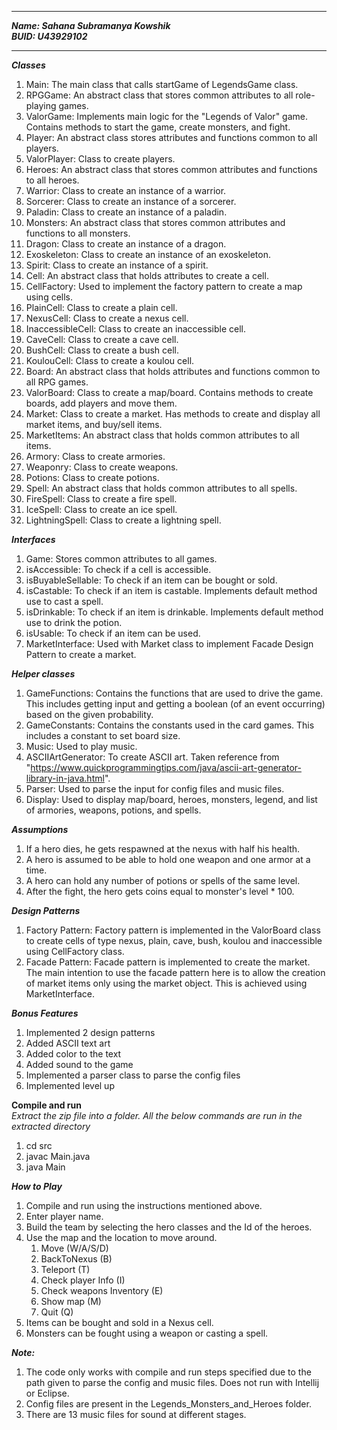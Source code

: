 -----
***Name: Sahana Subramanya Kowshik***<br />
***BUID: U43929102***

-----

***Classes***
1. Main: The main class that calls startGame of LegendsGame class.
2. RPGGame: An abstract class that stores common attributes to all role-playing games.
3. ValorGame: Implements main logic for the "Legends of Valor" game. Contains methods to start the game, create monsters, and fight.
4. Player: An abstract class stores attributes and functions common to all players.
5. ValorPlayer: Class to create players.
6. Heroes: An abstract class that stores common attributes and functions to all heroes.
7. Warrior: Class to create an instance of a warrior.
8. Sorcerer: Class to create an instance of a sorcerer.
9. Paladin: Class to create an instance of a paladin.
10. Monsters: An abstract class that stores common attributes and functions to all monsters.
11. Dragon: Class to create an instance of a dragon.
12. Exoskeleton: Class to create an instance of an exoskeleton.
13. Spirit: Class to create an instance of a spirit.
14. Cell: An abstract class that holds attributes to create a cell.
15. CellFactory: Used to implement the factory pattern to create a map using cells.
16. PlainCell: Class to create a plain cell.
17. NexusCell: Class to create a nexus cell.
18. InaccessibleCell: Class to create an inaccessible cell.
19. CaveCell: Class to create a cave cell.
20. BushCell: Class to create a bush cell.
21. KoulouCell: Class to create a koulou cell.
22. Board: An abstract class that holds attributes and functions common to all RPG games.
23. ValorBoard: Class to create a map/board. Contains methods to create boards, add players and move them.
24. Market: Class to create a market. Has methods to create and display all market items, and buy/sell items.
25. MarketItems: An abstract class that holds common attributes to all items.
26. Armory: Class to create armories.
27. Weaponry: Class to create weapons.
28. Potions: Class to create potions.
29. Spell: An abstract class that holds common attributes to all spells.
30. FireSpell: Class to create a fire spell.
31. IceSpell: Class to create an ice spell.
32. LightningSpell: Class to create a lightning spell.

***Interfaces***
1. Game: Stores common attributes to all games.
2. isAccessible: To check if a cell is accessible.
3. isBuyableSellable: To check if an item can be bought or sold.
4. isCastable: To check if an item is castable. Implements default method use to cast a spell.
5. isDrinkable: To check if an item is drinkable. Implements default method use to drink the potion.
6. isUsable: To check if an item can be used.
7. MarketInterface: Used with Market class to implement Facade Design Pattern to create a market.

***Helper classes***
1. GameFunctions: Contains the functions that are used to drive the game. This includes getting input and getting a boolean (of an event occurring) based on the given probability.
2. GameConstants: Contains the constants used in the card games. This includes a constant to set board size.
3. Music: Used to play music.
4. ASCIIArtGenerator: To create ASCII art. Taken reference from "https://www.quickprogrammingtips.com/java/ascii-art-generator-library-in-java.html".
5. Parser: Used to parse the input for config files and music files.
6. Display: Used to display map/board, heroes, monsters, legend, and list of armories, weapons, potions, and spells.

***Assumptions***
1. If a hero dies, he gets respawned at the nexus with half his health.
2. A hero is assumed to be able to hold one weapon and one armor at a time.
3. A hero can hold any number of potions or spells of the same level.
4. After the fight, the hero gets coins equal to monster's level * 100.

***Design Patterns***
1. Factory Pattern: Factory pattern is implemented in the ValorBoard class to create cells of type nexus, plain, cave, bush, koulou and inaccessible using CellFactory class.
2. Facade Pattern: Facade pattern is implemented to create the market. The main intention to use the facade pattern here is to allow the creation of market items only using the market object. This is achieved using MarketInterface.

***Bonus Features***
1. Implemented 2 design patterns
2. Added ASCII text art
3. Added color to the text
4. Added sound to the game
5. Implemented a parser class to parse the config files
6. Implemented level up

**Compile and run**<br />
*Extract the zip file into a folder.
All the below commands are run in the extracted directory*
1. cd src
2. javac Main.java
3. java Main

***How to Play***
1. Compile and run using the instructions mentioned above.
2. Enter player name.
3. Build the team by selecting the hero classes and the Id of the heroes.
4. Use the map and the location to move around. 
   1. Move (W/A/S/D)
   2. BackToNexus (B)
   3. Teleport (T)
   4. Check player Info (I)
   5. Check weapons Inventory (E)
   6. Show map (M)
   7. Quit (Q)
6. Items can be bought and sold in a Nexus cell.
7. Monsters can be fought using a weapon or casting a spell.


***Note:***
1. The code only works with compile and run steps specified due to the path given to parse the config and music files. Does not run with Intellij or Eclipse.
2. Config files are present in the Legends_Monsters_and_Heroes folder. 
4. There are 13 music files for sound at different stages.